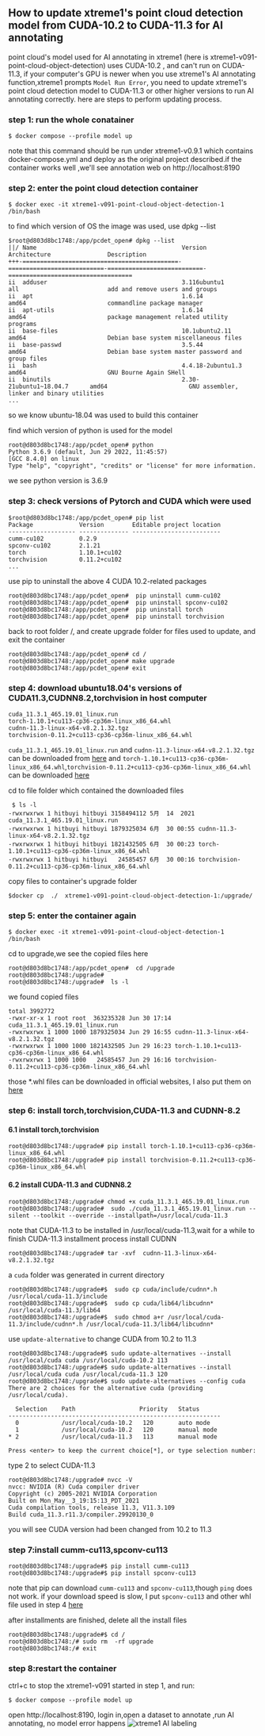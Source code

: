 ## How to update xtreme1's point cloud detection model from CUDA-10.2 to CUDA-11.3 for AI annotating 

point cloud's model used for AI annotating in xtreme1 (here is xtreme1-v091-point-cloud-object-detection) uses CUDA-10.2 , and can't run on CUDA-11.3, if your computer's GPU is newer when you use xtreme1's AI annotating function,xtreme1 prompts `Model Run Error`, you need to update xtreme1's point cloud detection model to CUDA-11.3 or other higher versions to run AI annotating correctly. here are steps to perform updating process.

### step 1: run the whole conatainer 
    $ docker compose --profile model up    
note that this command should be run under xtreme1-v0.9.1 which contains docker-compose.yml and deploy as the original project described.if the container works well ,we'll see annotation web on http://localhost:8190 

### step 2: enter the point cloud detection container 
    $ docker exec -it xtreme1-v091-point-cloud-object-detection-1 /bin/bash

to find which version of OS the image was used, use dpkg --list 
```
$root@d803d8bc1748:/app/pcdet_open# dpkg --list
||/ Name                                         Version                     Architecture                Description
+++-============================================-===========================-===========================-===================================
ii  adduser                                      3.116ubuntu1                all                         add and remove users and groups
ii  apt                                          1.6.14                      amd64                       commandline package manager
ii  apt-utils                                    1.6.14                      amd64                       package management related utility programs
ii  base-files                                   10.1ubuntu2.11              amd64                       Debian base system miscellaneous files
ii  base-passwd                                  3.5.44                      amd64                       Debian base system master password and group files
ii  bash                                         4.4.18-2ubuntu1.3           amd64                       GNU Bourne Again SHell
ii  binutils                                     2.30-21ubuntu1~18.04.7      amd64                       GNU assembler, linker and binary utilities
...
```
so we know ubuntu-18.04 was used to build this container

find which version of python is used for the model 
```
root@d803d8bc1748:/app/pcdet_open# python
Python 3.6.9 (default, Jun 29 2022, 11:45:57) 
[GCC 8.4.0] on linux
Type "help", "copyright", "credits" or "license" for more information.
```
we see python version is 3.6.9

### step 3: check versions of Pytorch and CUDA which were used
```
$root@d803d8bc1748:/app/pcdet_open# pip list
Package             Version        Editable project location
------------------- -------------- -------------------------
cumm-cu102          0.2.9  
spconv-cu102        2.1.21
torch               1.10.1+cu102
torchvision         0.11.2+cu102
...
```
use pip to uninstall the above 4 CUDA 10.2-related packages
```
root@d803d8bc1748:/app/pcdet_open#  pip uninstall cumm-cu102
root@d803d8bc1748:/app/pcdet_open#  pip uninstall spconv-cu102
root@d803d8bc1748:/app/pcdet_open#  pip uninstall torch
root@d803d8bc1748:/app/pcdet_open#  pip uninstall torchvision
```
back to root folder /, and create upgrade folder for files used to update,  and  exit the container

```
root@d803d8bc1748:/app/pcdet_open# cd / 
root@d803d8bc1748:/app/pcdet_open# make upgrade 
root@d803d8bc1748:/app/pcdet_open# exit
```

### step 4: download ubuntu18.04's versions of CUDA11.3,CUDNN8.2,torchvision in host computer 
```
cuda_11.3.1_465.19.01_linux.run
torch-1.10.1+cu113-cp36-cp36m-linux_x86_64.whl
cudnn-11.3-linux-x64-v8.2.1.32.tgz 
torchvision-0.11.2+cu113-cp36-cp36m-linux_x86_64.whl
```
`cuda_11.3.1_465.19.01_linux.run` and `cudnn-11.3-linux-x64-v8.2.1.32.tgz`  can be downloaded from [here](https://developer.nvidia.com/cuda-toolkit-archive) and `torch-1.10.1+cu113-cp36-cp36m-linux_x86_64.whl`,`torchvision-0.11.2+cu113-cp36-cp36m-linux_x86_64.whl` can be downloaded [here](https://download.pytorch.org/whl/torch_stable.html)

cd to file folder which contained the downloaded files  
```
 $ ls -l
-rwxrwxrwx 1 hitbuyi hitbuyi 3158494112 5月  14  2021 cuda_11.3.1_465.19.01_linux.run
-rwxrwxrwx 1 hitbuyi hitbuyi 1879325034 6月  30 00:55 cudnn-11.3-linux-x64-v8.2.1.32.tgz
-rwxrwxrwx 1 hitbuyi hitbuyi 1821432505 6月  30 00:23 torch-1.10.1+cu113-cp36-cp36m-linux_x86_64.whl
-rwxrwxrwx 1 hitbuyi hitbuyi   24585457 6月  30 00:16 torchvision-0.11.2+cu113-cp36-cp36m-linux_x86_64.whl
```
copy files to container's upgrade folder

    $docker cp  ./  xtreme1-v091-point-cloud-object-detection-1:/upgrade/  


### step 5: enter the container again
    $ docker exec -it xtreme1-v091-point-cloud-object-detection-1 /bin/bash

 cd to upgrade,we see the copied files here
 ```
 root@d803d8bc1748:/app/pcdet_open#  cd /upgrade
 root@d803d8bc1748:/upgrade# 
 root@d803d8bc1748:/upgrade#  ls -l 
 ```
 we found copied files
```
total 3992772
-rwxr-xr-x 1 root root  363235328 Jun 30 17:14 cuda_11.3.1_465.19.01_linux.run
-rwxrwxrwx 1 1000 1000 1879325034 Jun 29 16:55 cudnn-11.3-linux-x64-v8.2.1.32.tgz
-rwxrwxrwx 1 1000 1000 1821432505 Jun 29 16:23 torch-1.10.1+cu113-cp36-cp36m-linux_x86_64.whl
-rwxrwxrwx 1 1000 1000   24585457 Jun 29 16:16 torchvision-0.11.2+cu113-cp36-cp36m-linux_x86_64.whl
```
those *.whl files can be downloaded in official websites, I also put them on [here](https://pan.baidu.com/s/5KyGaUIDCUsVZEbmc4Nq7Dw )
### step 6: install torch,torchvision,CUDA-11.3 and CUDNN-8.2 
#### 6.1 install torch,torchvision 
```
root@d803d8bc1748:/upgrade# pip install torch-1.10.1+cu113-cp36-cp36m-linux_x86_64.whl
root@d803d8bc1748:/upgrade# pip install torchvision-0.11.2+cu113-cp36-cp36m-linux_x86_64.whl
```
#### 6.2 install CUDA-11.3 and CUDNN8.2
```
root@d803d8bc1748:/upgrade# chmod +x cuda_11.3.1_465.19.01_linux.run
root@d803d8bc1748:/upgrade#  sudo ./cuda_11.3.1_465.19.01_linux.run --silent --toolkit --override --installpath=/usr/local/cuda-11.3
```
note that CUDA-11.3 to be installed in /usr/local/cuda-11.3,wait for a while to finish CUDA-11.3 installment process 
install CUDNN

    root@d803d8bc1748:/upgrade# tar -xvf  cudnn-11.3-linux-x64-v8.2.1.32.tgz
a `cuda` folder was generated in current directory
```
root@d803d8bc1748:/upgrade#$  sudo cp cuda/include/cudnn*.h /usr/local/cuda-11.3/include
root@d803d8bc1748:/upgrade#$  sudo cp cuda/lib64/libcudnn* /usr/local/cuda-11.3/lib64
root@d803d8bc1748:/upgrade#$  sudo chmod a+r /usr/local/cuda-11.3/include/cudnn*.h /usr/local/cuda-11.3/lib64/libcudnn*
```

use `update-alternative` to change CUDA from 10.2 to 11.3
```
root@d803d8bc1748:/upgrade#$ sudo update-alternatives --install /usr/local/cuda cuda /usr/local/cuda-10.2 113
root@d803d8bc1748:/upgrade#$ sudo update-alternatives --install /usr/local/cuda cuda /usr/local/cuda-11.3 120
root@d803d8bc1748:/upgrade#$ sudo update-alternatives --config cuda
There are 2 choices for the alternative cuda (providing /usr/local/cuda).

  Selection    Path                  Priority   Status
------------------------------------------------------------
  0            /usr/local/cuda-10.2   120       auto mode
  1            /usr/local/cuda-10.2   120       manual mode
* 2            /usr/local/cuda-11.3   113       manual mode

Press <enter> to keep the current choice[*], or type selection number: 
```
type 2 to select CUDA-11.3 
```
root@d803d8bc1748:/upgrade# nvcc -V
nvcc: NVIDIA (R) Cuda compiler driver
Copyright (c) 2005-2021 NVIDIA Corporation
Built on Mon_May__3_19:15:13_PDT_2021
Cuda compilation tools, release 11.3, V11.3.109
Build cuda_11.3.r11.3/compiler.29920130_0
```
you will see CUDA version had been changed from 10.2 to 11.3

### step 7:install cumm-cu113,spconv-cu113
```
root@d803d8bc1748:/upgrade#$ pip install cumm-cu113
root@d803d8bc1748:/upgrade#$ pip install spconv-cu113
```
note that pip can download `cumm-cu113` and `spconv-cu113`,though `ping` does not work. if your download speed is slow, I put `spconv-cu113` and other whl file used in step 4 [here](https://pan.baidu.com/s/5KyGaUIDCUsVZEbmc4Nq7Dw )

after installments are finished, delete all the install files
```
root@d803d8bc1748:/upgrade#$ cd /
root@d803d8bc1748:/# sudo rm  -rf upgrade
root@d803d8bc1748:/# exit
```

### step 8:restart the container
ctrl+c to stop the xtreme1-v091 started in step 1, and run:

    $ docker compose --profile model up

open http://localhost:8190, login in,open a dataset to annotate ,run AI annotating, no model error happens
![xtreme1 AI labeling](./docs/images/AI_Labelling.png) 